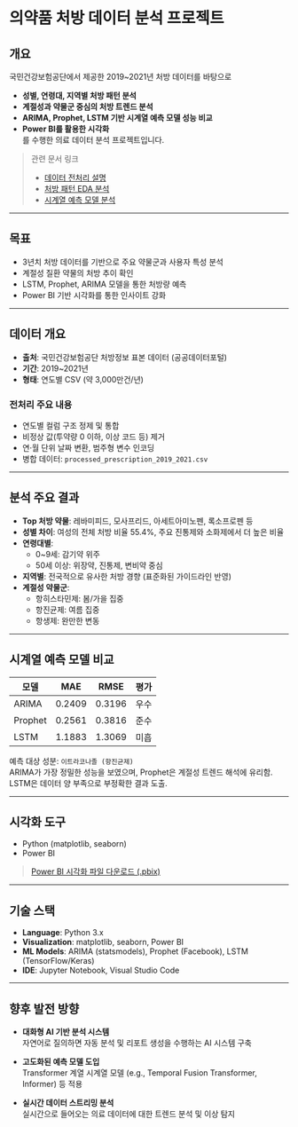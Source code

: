 # 의약품 처방 데이터 분석 프로젝트

## 개요

국민건강보험공단에서 제공한 2019~2021년 처방 데이터를 바탕으로  
- **성별, 연령대, 지역별 처방 패턴 분석**
- **계절성과 약물군 중심의 처방 트렌드 분석**
- **ARIMA, Prophet, LSTM 기반 시계열 예측 모델 성능 비교**
- **Power BI를 활용한 시각화**  
를 수행한 의료 데이터 분석 프로젝트입니다.

> 관련 문서 링크
> - [데이터 전처리 설명](https://chungjuwon.github.io/prescription-data-analysis/data_preprocessing.html)
> - [처방 패턴 EDA 분석](https://chungjuwon.github.io/prescription-data-analysis/EDA_Prescription_Analysis.html)
> - [시계열 예측 모델 분석](https://chungjuwon.github.io/prescription-data-analysis/timeseries_forecasting_models.html)

---

## 목표

- 3년치 처방 데이터를 기반으로 주요 약물군과 사용자 특성 분석
- 계절성 질환 약물의 처방 추이 확인
- LSTM, Prophet, ARIMA 모델을 통한 처방량 예측
- Power BI 기반 시각화를 통한 인사이트 강화

---

## 데이터 개요

- **출처**: 국민건강보험공단 처방정보 표본 데이터 (공공데이터포털)
- **기간**: 2019~2021년
- **형태**: 연도별 CSV (약 3,000만건/년)

### 전처리 주요 내용
- 연도별 컬럼 구조 정제 및 통합
- 비정상 값(투약량 0 이하, 이상 코드 등) 제거
- 연·월 단위 날짜 변환, 범주형 변수 인코딩
- 병합 데이터: `processed_prescription_2019_2021.csv`

---

## 분석 주요 결과

- **Top 처방 약물**: 레바미피드, 모사프리드, 아세트아미노펜, 록소프로펜 등
- **성별 차이**: 여성의 전체 처방 비율 55.4%, 주요 진통제와 소화제에서 더 높은 비율
- **연령대별**:
  - 0~9세: 감기약 위주
  - 50세 이상: 위장약, 진통제, 변비약 중심
- **지역별**: 전국적으로 유사한 처방 경향 (표준화된 가이드라인 반영)
- **계절성 약물군**:
  - 항히스타민제: 봄/가을 집중
  - 항진균제: 여름 집중
  - 항생제: 완만한 변동

---

## 시계열 예측 모델 비교

| 모델     | MAE     | RMSE    | 평가 |
|----------|---------|---------|------|
| ARIMA    | 0.2409  | 0.3196  | 우수 |
| Prophet  | 0.2561  | 0.3816  | 준수 |
| LSTM     | 1.1883  | 1.3069  | 미흡 |

예측 대상 성분: `이트라코나졸 (항진균제)`  
ARIMA가 가장 정밀한 성능을 보였으며, Prophet은 계절성 트렌드 해석에 유리함.  
LSTM은 데이터 양 부족으로 부정확한 결과 도출.

---

## 시각화 도구

- Python (matplotlib, seaborn)
- Power BI

> [Power BI 시각화 파일 다운로드 (.pbix)](https://github.com/ChungJuwon/prescription-data-analysis/raw/refs/heads/main/powerbi_med_data_analysis.pbix)

---

## 기술 스택

- **Language**: Python 3.x
- **Visualization**: matplotlib, seaborn, Power BI
- **ML Models**: ARIMA (statsmodels), Prophet (Facebook), LSTM (TensorFlow/Keras)
- **IDE**: Jupyter Notebook, Visual Studio Code

---

## 향후 발전 방향

- **대화형 AI 기반 분석 시스템**  
  자연어로 질의하면 자동 분석 및 리포트 생성을 수행하는 AI 시스템 구축

- **고도화된 예측 모델 도입**  
  Transformer 계열 시계열 모델 (e.g., Temporal Fusion Transformer, Informer) 등 적용

- **실시간 데이터 스트리밍 분석**  
  실시간으로 들어오는 의료 데이터에 대한 트렌드 분석 및 이상 탐지
